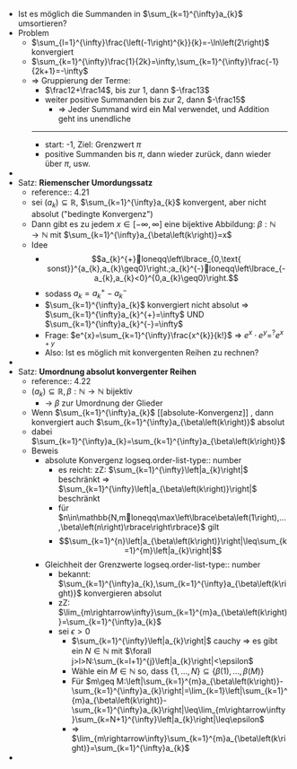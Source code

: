 - Ist es möglich die Summanden in $\sum_{k=1}^{\infty}a_{k}$ umsortieren?
- Problem
	- $\sum_{l=1}^{\infty}\frac{\left(-1\right)^{k}}{k}=-\ln\left(2\right)$ konvergiert
	- $\sum_{k=1}^{\infty}\frac{1}{2k}=\infty,\sum_{k=1}^{\infty}\frac{-1}{2k+1}=-\infty$
	- => Gruppierung der Terme:
		- $\frac12+\frac14$, bis zur 1, dann $-\frac13$
		- weiter positive Summanden bis zur 2, dann $-\frac15$
			- => Jeder Summand wird ein Mal verwendet, und Addition geht ins unendliche
		- ---
		- start: -1, Ziel: Grenzwert $\pi$
		- positive Summanden bis $\pi$, dann wieder zurück, dann wieder über $\pi$, usw.
-
- Satz: **Riemenscher Umordungssatz**
	- reference:: 4.21
	- sei $\left(a_{k}\right)\subseteq\mathbb{R}$, $\sum_{k=1}^{\infty}a_{k}$ konvergent, aber nicht absolut ("bedingte Konvergenz")
	- Dann gibt es zu jedem $x\in\left\lbrack-\infty,\infty\right\rbrack$ eine bijektive Abbildung: $\beta:\mathbb{N}\rightarrow\mathbb{N}$ mit $\sum_{k=1}^{\infty}a_{\beta\left(k\right)}=x$
	- Idee
		- $$a_{k}^{+}loneqq\left\lbrace_{0,\text{ sonst}}^{a_{k},a_{k}\geq0}\right.;a_{k}^{-}loneqq\left\lbrace_{-a_{k},a_{k}<0}^{0,a_{k}\geq0}\right.$$
		- sodass $a_{k}=a_{k}^{+}-a_{k}^{-}$
		- $\sum_{k=1}^{\infty}a_{k}$ konvergiert nicht absolut => $\sum_{k=1}^{\infty}a_{k}^{+}=\infty$ UND $\sum_{k=1}^{\infty}a_{k}^{-}=\infty$
		- Frage: $e^{x}=\sum_{k=1}^{\infty}\frac{x^{k}}{k!}$ => $e^{x}\cdot e^{y}=^{?}e^{x+y}$
		- Also: Ist es möglich mit konvergenten Reihen zu rechnen?
-
- Satz: **Umordnung absolut konvergenter Reihen**
	- reference:: 4.22
	- $\left(a_{k}\right)\subseteq\mathbb{R},\beta:\mathbb{N}\rightarrow\mathbb{N}$ bijektiv
		- -> $\beta$ zur Umordnung der Glieder
	- Wenn $\sum_{k=1}^{\infty}a_{k}$ [[absolute-Konvergenz]] , dann konvergiert auch $\sum_{k=1}^{\infty}a_{\beta\left(k\right)}$ absolut
	- dabei $\sum_{k=1}^{\infty}a_{k}=\sum_{k=1}^{\infty}a_{\beta\left(k\right)}$
	- Beweis
		- absolute Konvergenz
		  logseq.order-list-type:: number
			- es reicht: zZ: $\sum_{k=1}^{\infty}\left|a_{k}\right|$ beschränkt => $\sum_{k=1}^{\infty}\left|a_{\beta\left(k\right)}\right|$ beschränkt
			- für $n\in\mathbb{N,mloneqq\max\left\lbrace\beta\left(1\right),...,\beta\left(n\right)\rbrace\right\rbrace}$ gilt
			- $$\sum_{k=1}^{n}\left|a_{\beta\left(k\right)}\right|\leq\sum_{k=1}^{m}\left|a_{k}\right|$$
		- Gleichheit der Grenzwerte
		  logseq.order-list-type:: number
			- bekannt: $\sum_{k=1}^{\infty}a_{k},\sum_{k=1}^{\infty}a_{\beta\left(k\right)}$ konvergieren absolut
			- zZ: $\lim_{m\rightarrow\infty}\sum_{k=1}^{m}a_{\beta\left(k\right)}=\sum_{k=1}^{\infty}a_{k}$
			- sei $\epsilon>0$
				- $\sum_{k=1}^{\infty}\left|a_{k}\right|$ cauchy => es gibt ein $N\in\mathbb{N}$ mit $\forall j>l>N:\sum_{k=l+1}^{j}\left|a_{k}\right|<\epsilon$
				- Wähle ein $M\in\mathbb{N}$ so, dass $\left\lbrace1,...,N\right\rbrace\subseteq\left\lbrace\beta\left(1\right),...,\beta\left(M\right)\right\rbrace$
				- Für $m\geq M:\left|\sum_{k=1}^{m}a_{\beta\left(k\right)}-\sum_{k=1}^{\infty}a_{k}\right|=\lim_{k=1}\left|\sum_{k=1}^{m}a_{\beta\left(k\right)}-\sum_{k=1}^{\infty}a_{k}\right|\leq\lim_{m\rightarrow\infty}\sum_{k=N+1}^{\infty}\left|a_{k}\right|\leq\epsilon$
				- => $\lim_{m\rightarrow\infty}\sum_{k=1}^{m}a_{\beta\left(k\right)}=\sum_{k=1}^{\infty}a_{k}$
-
